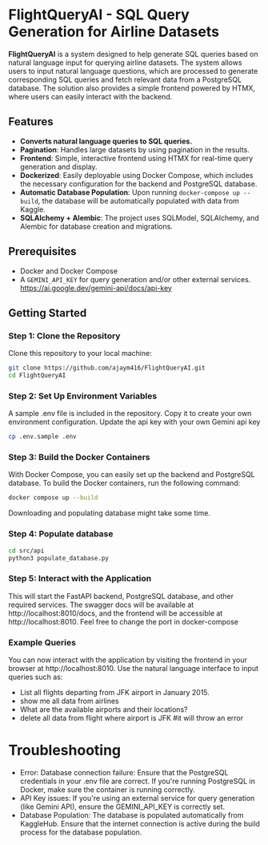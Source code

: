 # FlightQueryAI - SQL Query Generation for Airline Datasets

**FlightQueryAI** is a system designed to help generate SQL queries based on natural language input for querying airline datasets. The system allows users to input natural language questions, which are processed to generate corresponding SQL queries and fetch relevant data from a PostgreSQL database. The solution also provides a simple frontend powered by HTMX, where users can easily interact with the backend.

## Features
- **Converts natural language queries to SQL queries.**
- **Pagination**: Handles large datasets by using pagination in the results.
- **Frontend**: Simple, interactive frontend using HTMX for real-time query generation and display.
- **Dockerized**: Easily deployable using Docker Compose, which includes the necessary configuration for the backend and PostgreSQL database.
- **Automatic Database Population**: Upon running `docker-compose up --build`, the database will be automatically populated with data from Kaggle.
- **SQLAlchemy + Alembic**: The project uses SQLModel, SQLAlchemy, and Alembic for database creation and migrations.

## Prerequisites
- Docker and Docker Compose
- A `GEMINI_API_KEY` for query generation and/or other external services. https://ai.google.dev/gemini-api/docs/api-key

## Getting Started

### Step 1: Clone the Repository
Clone this repository to your local machine:

```bash
git clone https://github.com/ajaym416/FlightQueryAI.git
cd FlightQueryAI
```
### Step 2: Set Up Environment Variables
A sample .env file is included in the repository. Copy it to create your own environment configuration. Update the api key with your own Gemini api key

```bash
cp .env.sample .env
```
### Step 3: Build the Docker Containers
With Docker Compose, you can easily set up the backend and PostgreSQL database. To build the Docker containers, run the following command:

```bash
docker compose up --build
```
Downloading and populating database might take some time.

### Step 4: Populate database

```bash
cd src/api
python3 populate_database.py
```

### Step 5: Interact with the Application
This will start the FastAPI backend, PostgreSQL database, and other required services. The swagger docs will be available at http://localhost:8010/docs, and the frontend will be accessible at http://localhost:8010. Feel free to change the port in docker-compose

###  Example Queries
You can now interact with the application by visiting the frontend in your browser at http://localhost:8010. Use the natural language interface to input queries such as:

- List all flights departing from JFK airport in January 2015.
- show me all data from airlines
- What are the available airports and their locations?
- delete all data from flight where airport is JFK #it will throw an error

# Troubleshooting
- Error: Database connection failure: Ensure that the PostgreSQL credentials in your .env file are correct. If you're running PostgreSQL in Docker, make sure the container is running correctly.
- API Key issues: If you're using an external service for query generation (like Gemini API), ensure the GEMINI_API_KEY is correctly set.
- Database Population: The database is populated automatically from KaggleHub. Ensure that the internet connection is active during the build process for the database population.






